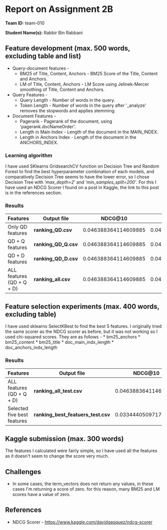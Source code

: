 # Report on Assignment 2B

**Team ID:** team-010

**Student Name(s):** Rabbir Bin Rabbani


## Feature development (max. 500 words, excluding table and list)

* Query-document features -
    * BM25 of Title, Content, Anchors - BM25 Score of the Title, Content and Anchors.
    * LM of Title, Content, Anchors - LM Score using Jelinek-Mercer smoothing of Title, Content and Anchors.
* Query Features -
    * Query Length - Number of words in the query.
    * Token Length - Number of words in the query after '_analyze' removes the stopwords and applies stemming.   
* Document Features -
    * Pagerank -  Pagerank of the document, using 'pagerank.docNameOrder'.
    * Length in Main Index - Length of the document in the MAIN_INDEX.
    * Length in Anchors Index - Length of the document in the ANCHORS_INDEX.

### Learning algorithm
I have used SKlearns GridsearchCV function on Decision Tree and Random Forest to find the best hyperparameter combination of each models, and comparatively Decision Tree seems to have the lower error, so I chose Decision Tree with *'max_depth=2'* and *'min_samples_split=200'*.
For this I have used an NDCG Scorer I found on a post in Kaggle, the link to this post is in the references section.

### Results

| **Features** | **Output file** | **NDCG@10** | **NDCG@20** | **NDCG@100** |
| -- | -- | -- | -- | -- |
| Only QD features | **ranking_QD.csv** | 0.046388364114609885 | 0.043307932502692895 | 0.025958321382731006 |
| QD + Q features | **ranking_QD_Q.csv** | 0.046388364114609885 | 0.043307932502692895 | 0.025958321382731006 |
| QD + D features | **ranking_QD_D.csv** | 0.046388364114609885 | 0.043307932502692895 | 0.025958321382731006 |
| ALL features (QD + Q + D) | **ranking_all.csv** | 0.046388364114609885 | 0.043307932502692895 | 0.025958321382731006 |


## Feature selection experiments (max. 400 words, excluding table)

I have used sklearns SelectKBest to find the best 5 features. I originally tried the same scorer as the NDCG scorer as before, but it was not working so I used chi-squared scores. They are as follows - 
    * bm25_anchors
    * bm25_content
    * bm25_title
    * doc_main_indx_length
    * doc_anchors_indx_length

### Results

| **Features** | **Output file** | **NDCG@10** | **NDCG@20** | **NDCG@100** |
| -- | -- | -- | -- | -- |
| ALL features (QD + Q + D) | **ranking_all_test.csv** | 0.046388364114609885 | 0.043307932502692895 | 0.025958321382731006 |
| Selected five best features | **ranking_best_featuers_test.csv** | 0.033444050971747394 | 0.04039123782635726 | 0.02421182661920442 |


## Kaggle submission (max. 300 words)

The features I calculated were fairly simple, so I have used all the features as it doesn't seem to change the score very much.

## Challenges
* In some cases, the term_vectors does not return any values, in these cases I'm returning a score of zero. for this reason, many BM25 and LM scores have a value of zero.

## References
* NDCG Scorer - https://www.kaggle.com/davidgasquez/ndcg-scorer